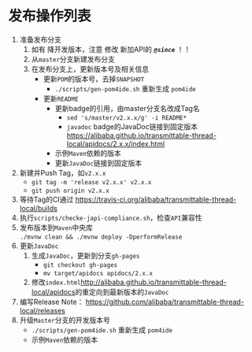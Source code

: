 发布操作列表
===============================

1. 准备发布分支
    1. 如有 降开发版本，注意 修改 新加API的 **_`@since`_** ！！
    2. 从`master`分支新建发布分支
    3. 在发布分支上，更新版本号及相关信息
        - 更新`POM`的版本号，去掉`SNAPSHOT`
            - `./scripts/gen-pom4ide.sh` 重新生成 `pom4ide`
        - 更新`README`
            - 更新badge的引用，由master分支名改成Tag名  
                - `sed 's/master/v2.x.x/g' -i README*`
                - `javadoc` badge的JavaDoc链接到固定版本  
                    https://alibaba.github.io/transmittable-thread-local/apidocs/2.x.x/index.html
            - 示例`Maven`依赖的版本
            - 更新`JavaDoc`链接到固定版本
2. 新建并Push Tag，如`v2.x.x`  
    - `git tag -m 'release v2.x.x' v2.x.x`
    - `git push origin v2.x.x`
3. 等待Tag的CI通过 <https://travis-ci.org/alibaba/transmittable-thread-local/builds>
3. 执行`scripts/checke-japi-compliance.sh`，检查`API`兼容性
4. 发布版本到`Maven`中央库  
    `./mvnw clean && ./mvnw deploy -DperformRelease`
5. 更新`JavaDoc`
    1. 生成`JavaDoc`，更新到分支`gh-pages`
        - `git checkout gh-pages`
        - `mv target/apidocs apidocs/2.x.x`
    2. 修改`index.html`<http://alibaba.github.io/transmittable-thread-local/apidocs>的重定向到最新版本的`JavaDoc`
6. 编写Release Note： <https://github.com/alibaba/transmittable-thread-local/releases>
7. 升级`Master`分支的开发版本号
    - `./scripts/gen-pom4ide.sh` 重新生成 `pom4ide`
    - 示例`Maven`依赖的版本

